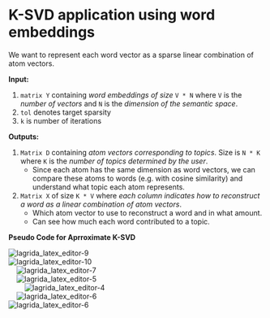 # K-SVD application using word embeddings 


We want to represent each word vector as a sparse linear combination of atom vectors.


**Input:**
1. `matrix Y` containing *word embeddings of size* `V * N` where `V` is the *number of vectors* and `N` is the *dimension of the semantic space*. 
2. `tol` denotes target sparsity
3. `k` is number of iterations

**Outputs:**
1. `Matrix D` containing *atom vectors corresponding to topics*. Size is `N * K` where `K` is the *number of topics determined by the user*.
   - Since each atom has the same dimension as word vectors, we can compare these atoms to words (e.g. with cosine similarity) and understand what topic each atom represents.
2. `Matrix X` of size `K * V` where *each column indicates how to reconstruct a word as a linear combination of atom vectors*. 
   - Which atom vector to use to reconstruct a word and in what amount. 
   - Can see how much each word contributed to a topic.

**Pseudo Code for Aprroximate K-SVD**

![lagrida_latex_editor-9](https://user-images.githubusercontent.com/22663880/144764448-ebd57bfe-d6fa-4ae7-8a3f-8ab274ba3599.png)<br>
![lagrida_latex_editor-10](https://user-images.githubusercontent.com/22663880/144764501-5e859db9-de20-4145-8274-4838e33415b2.png)<br>
&nbsp;&nbsp;&nbsp;&nbsp;![lagrida_latex_editor-7](https://user-images.githubusercontent.com/22663880/144764271-d543044f-7196-4b35-b961-96525af7c4c3.png)<br>
&nbsp;&nbsp;&nbsp;&nbsp;![lagrida_latex_editor-5](https://user-images.githubusercontent.com/22663880/144764004-04a81463-562f-4168-a7e6-36c4b8f81857.png)<br>
&nbsp;&nbsp;&nbsp;&nbsp;&nbsp;&nbsp;&nbsp;&nbsp;![lagrida_latex_editor-4](https://user-images.githubusercontent.com/22663880/144763589-d7dfb681-2e25-4a5b-97eb-d0874ed6b75f.png) <br>
&nbsp;&nbsp;&nbsp;&nbsp;![lagrida_latex_editor-6](https://user-images.githubusercontent.com/22663880/144764037-5a079f4f-3508-448c-bd46-e3a53b344986.png)<br>
![lagrida_latex_editor-6](https://user-images.githubusercontent.com/22663880/144764037-5a079f4f-3508-448c-bd46-e3a53b344986.png)<br>

